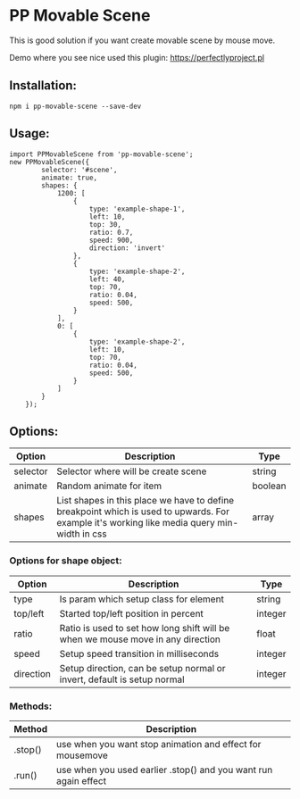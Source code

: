 # PP Movable Scene

This is good solution if you want create movable scene by mouse move.

Demo where you see nice used this plugin: https://perfectlyproject.pl

## Installation:

```
npm i pp-movable-scene --save-dev
```

## Usage:
```
import PPMovableScene from 'pp-movable-scene';
new PPMovableScene({
        selector: '#scene',
        animate: true,
        shapes: {
            1200: [
                {
                    type: 'example-shape-1',
                    left: 10,
                    top: 30,
                    ratio: 0.7,
                    speed: 900,
                    direction: 'invert'
                },
                {
                    type: 'example-shape-2',
                    left: 40,
                    top: 70,
                    ratio: 0.04,
                    speed: 500,
                }
            ],
            0: [
                {
                    type: 'example-shape-2',
                    left: 10,
                    top: 70,
                    ratio: 0.04,
                    speed: 500,
                }
            ]
        }
    });
```

## Options:

| Option | Description | Type |
| - |-| - |
| selector | Selector where will be create scene | string |
| animate | Random animate for item | boolean |
| shapes | List shapes in this place we have to define breakpoint which is used to upwards. For example it's working like media query min-width in css | array |

### Options for shape object:
| Option | Description | Type |
| - |-| - |
| type | Is param which setup class for element | string |
| top/left |  Started top/left position in percent | integer |
| ratio | Ratio is used to set how long shift will be when we mouse move in any direction | float |
| speed | Setup speed transition in milliseconds | integer |
| direction | Setup direction, can be setup normal or invert, default is setup normal | integer |

### Methods:
| Method | Description |
| - | - |
| .stop() | use when you want stop animation and effect for mousemove |
| .run() | use when you used earlier .stop() and you want run again effect |